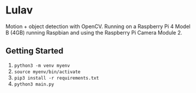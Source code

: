 # Lulav

Motion + object detection with OpenCV. Running on a Raspberry Pi 4 Model B (4GB) running Raspbian and using the Raspberry Pi Camera Module 2.

## Getting Started

1. `python3 -m venv myenv`
2. `source myenv/bin/activate`
3. `pip3 install -r requirements.txt`
3. `python3 main.py`